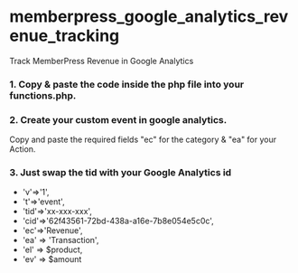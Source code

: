 # memberpress_google_analytics_revenue_tracking
Track MemberPress Revenue in Google Analytics
<h3>1. Copy & paste the code inside the php file into your functions.php.</h3>

<h3>2. Create your custom event in google analytics.</h3>
<p>Copy and paste the required fields "ec" for the category & "ea" for your Action.</p>

<h3>3. Just swap the tid with your Google Analytics id</h3>
<ul>
  <li>'v'=>'1',</li>
  <li>'t'=>'event',</li>
  <li>'tid'=>'xx-xxx-xxx',</li>
  <li>'cid'=>'62f43561-72bd-438a-a16e-7b8e054e5c0c',</li>
  <li>'ec'=>'Revenue',</li>
  <li>'ea' => 'Transaction',</li>
  <li>'el' => $product,</li>
  <li>'ev' => $amount</li>
</ul>
